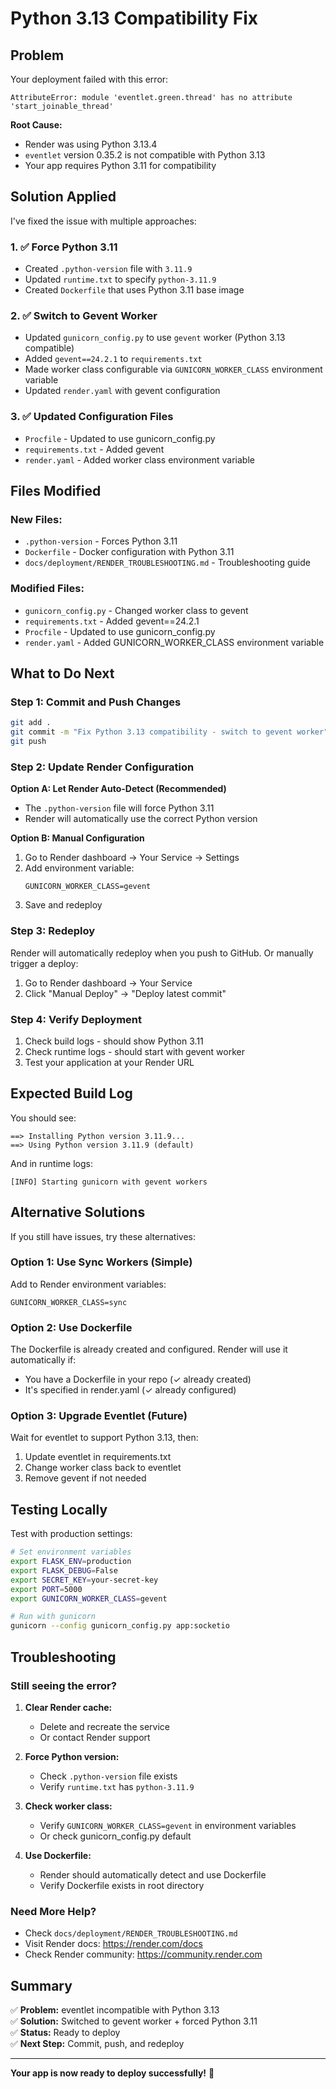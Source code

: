 # Python 3.13 Compatibility Fix

## Problem

Your deployment failed with this error:
```
AttributeError: module 'eventlet.green.thread' has no attribute 'start_joinable_thread'
```

**Root Cause:** 
- Render was using Python 3.13.4
- `eventlet` version 0.35.2 is not compatible with Python 3.13
- Your app requires Python 3.11 for compatibility

## Solution Applied

I've fixed the issue with multiple approaches:

### 1. ✅ Force Python 3.11
- Created `.python-version` file with `3.11.9`
- Updated `runtime.txt` to specify `python-3.11.9`
- Created `Dockerfile` that uses Python 3.11 base image

### 2. ✅ Switch to Gevent Worker
- Updated `gunicorn_config.py` to use `gevent` worker (Python 3.13 compatible)
- Added `gevent==24.2.1` to `requirements.txt`
- Made worker class configurable via `GUNICORN_WORKER_CLASS` environment variable
- Updated `render.yaml` with gevent configuration

### 3. ✅ Updated Configuration Files
- `Procfile` - Updated to use gunicorn_config.py
- `requirements.txt` - Added gevent
- `render.yaml` - Added worker class environment variable

## Files Modified

### New Files:
- `.python-version` - Forces Python 3.11
- `Dockerfile` - Docker configuration with Python 3.11
- `docs/deployment/RENDER_TROUBLESHOOTING.md` - Troubleshooting guide

### Modified Files:
- `gunicorn_config.py` - Changed worker class to gevent
- `requirements.txt` - Added gevent==24.2.1
- `Procfile` - Updated to use gunicorn_config.py
- `render.yaml` - Added GUNICORN_WORKER_CLASS environment variable

## What to Do Next

### Step 1: Commit and Push Changes

```bash
git add .
git commit -m "Fix Python 3.13 compatibility - switch to gevent worker"
git push
```

### Step 2: Update Render Configuration

**Option A: Let Render Auto-Detect (Recommended)**
- The `.python-version` file will force Python 3.11
- Render will automatically use the correct Python version

**Option B: Manual Configuration**
1. Go to Render dashboard → Your Service → Settings
2. Add environment variable:
   ```
   GUNICORN_WORKER_CLASS=gevent
   ```
3. Save and redeploy

### Step 3: Redeploy

Render will automatically redeploy when you push to GitHub. Or manually trigger a deploy:
1. Go to Render dashboard → Your Service
2. Click "Manual Deploy" → "Deploy latest commit"

### Step 4: Verify Deployment

1. Check build logs - should show Python 3.11
2. Check runtime logs - should start with gevent worker
3. Test your application at your Render URL

## Expected Build Log

You should see:
```
==> Installing Python version 3.11.9...
==> Using Python version 3.11.9 (default)
```

And in runtime logs:
```
[INFO] Starting gunicorn with gevent workers
```

## Alternative Solutions

If you still have issues, try these alternatives:

### Option 1: Use Sync Workers (Simple)
Add to Render environment variables:
```
GUNICORN_WORKER_CLASS=sync
```

### Option 2: Use Dockerfile
The Dockerfile is already created and configured. Render will use it automatically if:
- You have a Dockerfile in your repo (✓ already created)
- It's specified in render.yaml (✓ already configured)

### Option 3: Upgrade Eventlet (Future)
Wait for eventlet to support Python 3.13, then:
1. Update eventlet in requirements.txt
2. Change worker class back to eventlet
3. Remove gevent if not needed

## Testing Locally

Test with production settings:

```bash
# Set environment variables
export FLASK_ENV=production
export FLASK_DEBUG=False
export SECRET_KEY=your-secret-key
export PORT=5000
export GUNICORN_WORKER_CLASS=gevent

# Run with gunicorn
gunicorn --config gunicorn_config.py app:socketio
```

## Troubleshooting

### Still seeing the error?

1. **Clear Render cache:**
   - Delete and recreate the service
   - Or contact Render support

2. **Force Python version:**
   - Check `.python-version` file exists
   - Verify `runtime.txt` has `python-3.11.9`

3. **Check worker class:**
   - Verify `GUNICORN_WORKER_CLASS=gevent` in environment variables
   - Or check gunicorn_config.py default

4. **Use Dockerfile:**
   - Render should automatically detect and use Dockerfile
   - Verify Dockerfile exists in root directory

### Need More Help?

- Check `docs/deployment/RENDER_TROUBLESHOOTING.md`
- Visit Render docs: https://render.com/docs
- Check Render community: https://community.render.com

## Summary

✅ **Problem:** eventlet incompatible with Python 3.13  
✅ **Solution:** Switched to gevent worker + forced Python 3.11  
✅ **Status:** Ready to deploy  
✅ **Next Step:** Commit, push, and redeploy

---

**Your app is now ready to deploy successfully!** 🚀

